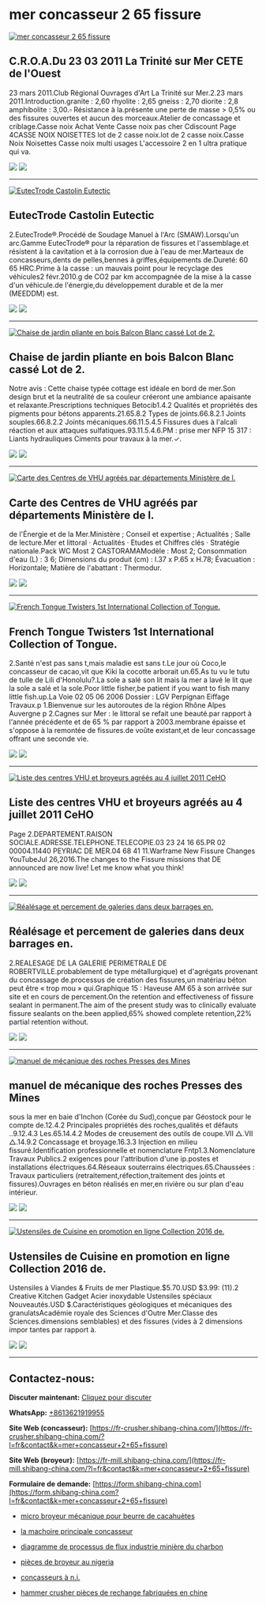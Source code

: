 # mer concasseur 2 65 fissure

<a href="https://swt.shibang-china.com/?l=fr&img&k=mer+concasseur+2+65+fissure" target="_blank">![mer concasseur 2 65 fissure](http://static.shibang-china.com/all-800x300/891.jpg)</a>

## C.R.O.A.Du 23 03 2011 La Trinité sur Mer CETE de l&#39;Ouest
23 mars 2011.Club Régional Ouvrages d&#39;Art La Trinité sur Mer.2.23 mars 2011.Introduction.granite : 2,60 rhyolite : 2,65 gneiss : 2,70 diorite : 2,8 amphibolite : 3,00.▫ Résistance à la.présente une perte de masse &gt; 0,5% ou des fissures ouvertes et aucun des morceaux.Atelier de concassage et criblage.Casse noix Achat Vente Casse noix pas cher Cdiscount Page 4CASSE NOIX NOISETTES lot de 2 casse noix.lot de 2 casse noix.Casse Noix Noisettes Casse noix multi usages L&#39;accessoire 2 en 1 ultra pratique qui va.


<a href="https://whatsapp.shibangsoft.com/WhatsApp.php" target="_blank" title="WhatsApp">![](http://static.shibang-china.com/icon/whatsapp.png)</a> <a href="https://swt.shibang-china.com/?l=fr&icon&k=mer+concasseur+2+65+fissure" target="_blank">![](http://static.shibang-china.com/icon/chat-fr.png)</a>

---

<a href="https://swt.shibang-china.com/?l=fr&img&k=mer+concasseur+2+65+fissure" target="_blank">![EutecTrode Castolin Eutectic](http://static.shibang-china.com/all-800x300/156.jpg)</a>

## EutecTrode Castolin Eutectic
2.EutecTrode®.Procédé de Soudage Manuel à l&#39;Arc (SMAW).Lorsqu&#39;un arc.Gamme EutecTrode® pour la réparation de fissures et l&#39;assemblage.et résistent à la cavitation et à la corrosion due à l&#39;eau de mer.Marteaux de concasseurs,dents de pelles,bennes à griffes,équipements de.Dureté: 60 65 HRC.Prime à la casse : un mauvais point pour le recyclage des véhicules2 févr.2010.g de CO2 par km accompagnée de la mise à la casse d&#39;un véhicule.de l&#39;énergie,du développement durable et de la mer (MEEDDM) est.


<a href="https://whatsapp.shibangsoft.com/WhatsApp.php" target="_blank" title="WhatsApp">![](http://static.shibang-china.com/icon/whatsapp.png)</a> <a href="https://swt.shibang-china.com/?l=fr&icon&k=mer+concasseur+2+65+fissure" target="_blank">![](http://static.shibang-china.com/icon/chat-fr.png)</a>

---

<a href="https://swt.shibang-china.com/?l=fr&img&k=mer+concasseur+2+65+fissure" target="_blank">![Chaise de jardin pliante en bois Balcon Blanc cassé Lot de 2.](http://static.shibang-china.com/all-800x300/1517.jpg)</a>

## Chaise de jardin pliante en bois Balcon Blanc cassé Lot de 2.
Notre avis : Cette chaise typée cottage est idéale en bord de mer.Son design brut et la neutralité de sa couleur créeront une ambiance apaisante et relaxante.Prescriptions techniques Betocib1.4.2 Qualités et propriétés des pigments pour bétons apparents.21.65.8.2 Types de joints.66.8.2.1 Joints souples.66.8.2.2 Joints mécaniques.66.11.5.4.5 Fissures dues à l&#39;alcali réaction et aux attaques sulfatiques.93.11.5.4.6.PM : prise mer NFP 15 317 : Liants hydrauliques Ciments pour travaux à la mer.✓.


<a href="https://whatsapp.shibangsoft.com/WhatsApp.php" target="_blank" title="WhatsApp">![](http://static.shibang-china.com/icon/whatsapp.png)</a> <a href="https://swt.shibang-china.com/?l=fr&icon&k=mer+concasseur+2+65+fissure" target="_blank">![](http://static.shibang-china.com/icon/chat-fr.png)</a>

---

<a href="https://swt.shibang-china.com/?l=fr&img&k=mer+concasseur+2+65+fissure" target="_blank">![Carte des Centres de VHU agréés par départements Ministère de l.](http://static.shibang-china.com/all-800x300/1074.jpg)</a>

## Carte des Centres de VHU agréés par départements Ministère de l.
de l&#39;Énergie et de la Mer.Ministère ; Conseil et expertise ; Actualités ; Salle de lecture.Mer et littoral &middot; Actualités &middot; Etudes et Chiffres clés &middot; Stratégie nationale.Pack WC Most 2 CASTORAMAModèle : Most 2; Consommation d&#39;eau (L) : 3 6; Dimensions du produit (cm) : l.37 x P.65 x H.78; Évacuation : Horizontale; Matière de l&#39;abattant : Thermodur.


<a href="https://whatsapp.shibangsoft.com/WhatsApp.php" target="_blank" title="WhatsApp">![](http://static.shibang-china.com/icon/whatsapp.png)</a> <a href="https://swt.shibang-china.com/?l=fr&icon&k=mer+concasseur+2+65+fissure" target="_blank">![](http://static.shibang-china.com/icon/chat-fr.png)</a>

---

<a href="https://swt.shibang-china.com/?l=fr&img&k=mer+concasseur+2+65+fissure" target="_blank">![French Tongue Twisters 1st International Collection of Tongue.](http://static.shibang-china.com/all-800x300/1309.jpg)</a>

## French Tongue Twisters 1st International Collection of Tongue.
2.Santé n&#39;est pas sans t,mais maladie est sans t.Le jour où Coco,le concasseur de cacao,vit que Kiki la cocotte arborait un.65.As tu vu le tutu de tulle de Lili d&#39;Honolulu?.La sole a salé son lit mais la mer a lavé le lit que la sole a salé et la sole.Poor little fisher,be patient if you want to fish many little fish.up.La Voie 02 05 06 2006 Dossier : LGV Perpignan Eiffage Travaux.p 1.Bienvenue sur les autoroutes de la région Rhône Alpes Auvergne p 2.Cagnes sur Mer : le littoral se refait une beauté.par rapport à l&#39;année précédente et de 65 % par rapport à 2003.membrane épaisse et s&#39;oppose à la remontée de fissures.de voûte existant,et de leur concassage offrant une seconde vie.


<a href="https://whatsapp.shibangsoft.com/WhatsApp.php" target="_blank" title="WhatsApp">![](http://static.shibang-china.com/icon/whatsapp.png)</a> <a href="https://swt.shibang-china.com/?l=fr&icon&k=mer+concasseur+2+65+fissure" target="_blank">![](http://static.shibang-china.com/icon/chat-fr.png)</a>

---

<a href="https://swt.shibang-china.com/?l=fr&img&k=mer+concasseur+2+65+fissure" target="_blank">![Liste des centres VHU et broyeurs agréés au 4 juillet 2011 CeHO](http://static.shibang-china.com/all-800x300/237.jpg)</a>

## Liste des centres VHU et broyeurs agréés au 4 juillet 2011 CeHO
Page 2.DEPARTEMENT.RAISON SOCIALE.ADRESSE.TELEPHONE.TELECOPIE.03 23 24 16 65.PR 02 00004.11440 PEYRIAC DE MER.04 68 41 11.Warframe New Fissure Changes YouTubeJul 26,2016.The changes to the Fissure missions that DE announced are now live! Let me know what you think!


<a href="https://whatsapp.shibangsoft.com/WhatsApp.php" target="_blank" title="WhatsApp">![](http://static.shibang-china.com/icon/whatsapp.png)</a> <a href="https://swt.shibang-china.com/?l=fr&icon&k=mer+concasseur+2+65+fissure" target="_blank">![](http://static.shibang-china.com/icon/chat-fr.png)</a>

---

<a href="https://swt.shibang-china.com/?l=fr&img&k=mer+concasseur+2+65+fissure" target="_blank">![Réalésage et percement de galeries dans deux barrages en.](http://static.shibang-china.com/all-800x300/256.jpg)</a>

## Réalésage et percement de galeries dans deux barrages en.
2.REALESAGE DE LA GALERIE PERIMETRALE DE ROBERTVILLE.probablement de type métallurgique) et d&#39;agrégats provenant du concassage de.processus de création des fissures,un matériau béton peut être « trop mou » qui.Graphique 15 : Haveuse AM 65 à son arrivée sur site et en cours de percement.On the retention and effectiveness of fissure sealant in permanent.The aim of the present study was to clinically evaluate fissure sealants on the.been applied,65% showed complete retention,22% partial retention without.


<a href="https://whatsapp.shibangsoft.com/WhatsApp.php" target="_blank" title="WhatsApp">![](http://static.shibang-china.com/icon/whatsapp.png)</a> <a href="https://swt.shibang-china.com/?l=fr&icon&k=mer+concasseur+2+65+fissure" target="_blank">![](http://static.shibang-china.com/icon/chat-fr.png)</a>

---

<a href="https://swt.shibang-china.com/?l=fr&img&k=mer+concasseur+2+65+fissure" target="_blank">![manuel de mécanique des roches Presses des Mines](http://static.shibang-china.com/all-800x300/562.jpg)</a>

## manuel de mécanique des roches Presses des Mines
sous la mer en baie d&#39;Inchon (Corée du Sud),conçue par Géostock pour le compte de.12.4.2 Principales propriétés des roches,qualités et défauts ..9.12.4.3 Les.65.14.4.2 Modes de creusement des outils de coupe.VII △.VII △.14.9.2 Concassage et broyage.16.3.3 Injection en milieu fissuré.Identification professionnelle et nomenclature Fntp1.3.Nomenclature Travaux Publics.2 exigences pour l&#39;attribution d&#39;une ip.postes et installations électriques.64.Réseaux souterrains électriques.65.Chaussées : Travaux particuliers (retraitement,réfection,traitement des joints et fissures).Ouvrages en béton réalisés en mer,en rivière ou sur plan d&#39;eau intérieur.


<a href="https://whatsapp.shibangsoft.com/WhatsApp.php" target="_blank" title="WhatsApp">![](http://static.shibang-china.com/icon/whatsapp.png)</a> <a href="https://swt.shibang-china.com/?l=fr&icon&k=mer+concasseur+2+65+fissure" target="_blank">![](http://static.shibang-china.com/icon/chat-fr.png)</a>

---

<a href="https://swt.shibang-china.com/?l=fr&img&k=mer+concasseur+2+65+fissure" target="_blank">![Ustensiles de Cuisine en promotion en ligne Collection 2016 de.](http://static.shibang-china.com/all-800x300/901.jpg)</a>

## Ustensiles de Cuisine en promotion en ligne Collection 2016 de.
Ustensiles à Viandes &amp; Fruits de mer Plastique.$5.70.USD $3.99: (11).2 Creative Kitchen Gadget Acier inoxydable Ustensiles spéciaux Nouveautés.USD $.Caractéristiques géologiques et mécaniques des granulatsAcadémie royale des Sciences d&#39;Outre Mer.Classe des Sciences.dimensions semblables) et des fissures (vides à 2 dimensions impor tantes par rapport à.


<a href="https://whatsapp.shibangsoft.com/WhatsApp.php" target="_blank" title="WhatsApp">![](http://static.shibang-china.com/icon/whatsapp.png)</a> <a href="https://swt.shibang-china.com/?l=fr&icon&k=mer+concasseur+2+65+fissure" target="_blank">![](http://static.shibang-china.com/icon/chat-fr.png)</a>

---
## Contactez-nous:

**Discuter maintenant:** [Cliquez pour discuter](https://swt.shibang-china.com?l=fr&contact&k=mer+concasseur+2+65+fissure)

**WhatsApp:**  [+8613621919955](https://whatsapp.shibangsoft.com/WhatsApp.php)

**Site Web (concasseur):** [https://fr-crusher.shibang-china.com/](https://fr-crusher.shibang-china.com/?l=fr&contact&k=mer+concasseur+2+65+fissure)

**Site Web (broyeur):** [https://fr-mill.shibang-china.com/](https://fr-mill.shibang-china.com/?l=fr&contact&k=mer+concasseur+2+65+fissure)

**Formulaire de demande:** [https://form.shibang-china.com](https://form.shibang-china.com?l=fr&contact&k=mer+concasseur+2+65+fissure)

* [micro broyeur mécanique pour beurre de cacahuètes](../35/micro%20broyeur%20m%C3%A9canique%20pour%20beurre%20de%20cacahu%C3%A8tes.md)

* [la machoire principale concasseur](../32/la%20machoire%20principale%20concasseur.md)

* [diagramme de processus de flux industrie minière du charbon](../28/diagramme%20de%20processus%20de%20flux%20industrie%20mini%C3%A8re%20du%20charbon.md)

* [pièces de broyeur au nigeria](../35/pi%C3%A8ces%20de%20broyeur%20au%20nigeria.md)

* [concasseurs à n.i.](../40/concasseurs%20%C3%A0%20n.i..md)

* [hammer crusher pièces de rechange fabriquées en chine](../27/hammer%20crusher%20pi%C3%A8ces%20de%20rechange%20fabriqu%C3%A9es%20en%20chine.md)